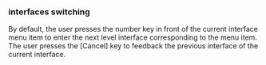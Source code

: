 ### interfaces switching

By default, the user presses the number key in front of the current interface menu item to enter the next level interface corresponding to the menu item. The user presses the [Cancel] key to feedback the previous interface of the current interface.


